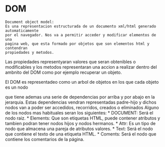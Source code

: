 # DOM
	Document object model:
	Es una representacion estructurada de un documento xml/html generado    automaticamente
	por el navegador. Nos va a permitir acceder y modificar elementos de una
	pagina web, que esta formado por objetos que son elementos html y contendran
	propiedades y metodos.

Las propiedades representyaran valores que seran obtenibles o modificables
y los metodos representaran una accion a realizar dentro del ambnito del DOM
como por ejemplo recuperar un objeto.

El DOM es representadeo como un arbol de objetos en los que cada objeto es un nodo

que tiene ademas una serie de dependencias por arriba y por abajo en la jerarquia.
Estas dependencias vendran representadas padre-hijo y dichos nodos van a poder ser accedidos, recorridos, creados o eliminados
Alguno de los nodos mas habituales seran los siguientes:
    * DOCUMENT: Será el nodo raiz.
    * Elements: Que son etiquetas HTML, puede contener atributos y tambien podran tener nodos hijos y nodos hermanos.
    * Attr: Es un tipo de nodo que almacena una pareja de atributos valores.
    * Text: Será el nodo que contiene el texto de una etiqueta HTML.
    * Coments: Será el nodo que contiene los comentarios de la página.

